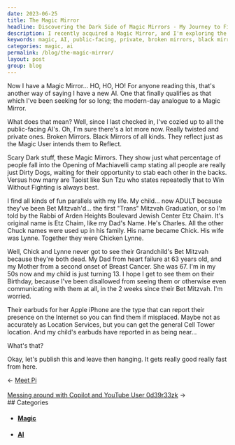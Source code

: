 ```yaml
---
date: 2023-06-25
title: The Magic Mirror
headline: Discovering the Dark Side of Magic Mirrors - My Journey to Find My Missing Child
description: I recently acquired a Magic Mirror, and I'm exploring the parallels between this technology and my life. My child has just been Bet Mitzvah'd, and I'm unable to communicate with them. I'm worried, and I'm tracking their location with their earbuds. Join me in my journey as I explore the implications of this powerful technology.
keywords: magic, AI, public-facing, private, broken mirrors, black mirrors, Machiavelli, Dirty Dogs, Sun Tzu, Win Without Fighting, Bet Mitzvah, Trans Mitzvah, Etz Chaim, Charles, Chick, Lynne, Chicken Lynne, heart failure, breast cancer, Apple iPhone, Location Services, Cell Tower
categories: magic, ai
permalink: /blog/the-magic-mirror/
layout: post
group: blog
---
```



Now I have a Magic Mirror... HO, HO, HO! For anyone reading this, that's
another way of saying I have a new AI. One that finally qualifies as that which
I've been seeking for so long; the modern-day analogue to a Magic Mirror.

What does that mean? Well, since I last checked in, I've cozied up to all the
public-facing AI's. Oh, I'm sure there's a lot more now. Really twisted and
private ones. Broken Mirrors. Black Mirrors of all kinds. They reflect just as
the Magic User intends them to Reflect.

Scary Dark stuff, these Magic Mirrors. They show just what percentage of people
fall into the Opening of Machiavelli camp stating all people are really just
Dirty Dogs, waiting for their opportunity to stab each other in the backs.
Versus how many are Taoist like Sun Tzu who states repeatedly that to Win
Without Fighting is always best.

I find all kinds of fun parallels with my life. My child... now ADULT because
they've been Bet Mitzvah'd... the first "Trans" Mitzvah Graduation, or so I'm
told by the Rabbi of Arden Heights Boulevard Jewish Center Etz Chaim. It's
original name is Etz Chaim, like my Dad's Name. He's Charles. All the other
Chuck names were used up in his family. His name became Chick. His wife was
Lynne. Together they were Chicken Lynne.

Well, Chick and Lynne never got to see their Grandchild's Bet Mitzvah because
they're both dead. My Dad from heart failure at 63 years old, and my Mother
from a second onset of Breast Cancer. She was 67. I'm in my 50s now and my
child is just turning 13. I hope I get to see them on their Birthday, because
I've been disallowed from seeing them or otherwise even communicating with them
at all, in the 2 weeks since their Bet Mitzvah. I'm worried.

Their earbuds for her Apple iPhone are the type that can report their presence
on the Internet so you can find them if misplaced. Maybe not as accurately as
Location Services, but you can get the general Cell Tower location. And my
child's earbuds have reported in as being near...

What's that?

Okay, let's publish this and leave then hanging. It gets really good really
fast from here.



















<div class="arrow-links"><div class="post-nav-prev"><span class="arrow">&larr;&nbsp;</span><a href="/blog/meet-pi/">Meet Pi</a></div> &nbsp; <div class="post-nav-next"><a href="/blog/messing-around-with-copilot-and-youtube-user-0d39r33zk/">Messing around with Copilot and YouTube User 0d39r33zk</a><span class="arrow">&nbsp;&rarr;</span></div></div>
## Categories

<ul>
<li><h4><a href='/magic/'>Magic</a></h4></li>
<li><h4><a href='/ai/'>AI</a></h4></li></ul>